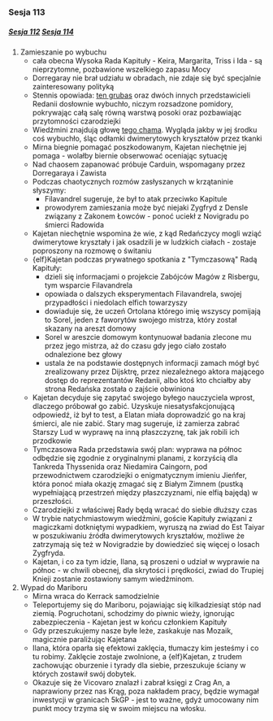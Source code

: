 ### Sesja 113
##### [Sesja 112](#sesja-112) [Sesja 114](#sesja-114)
1. Zamieszanie po wybuchu
    - cała obecna Wysoka Rada Kapituły - Keira, Margarita, Triss i Ida - są nieprzytomne, pozbawione wszelkiego zapasu Mocy
    - Dorregaray nie brał udziału w obradach, nie zdaje się być specjalnie zainteresowany polityką
    - Stennis opowiada: [ten grubas](Kaspar) oraz dwóch innych przedstawicieli Redanii dosłownie wybuchło, niczym rozsadzone pomidory, pokrywając całą salę równą warstwą posoki oraz pozbawiając przytomności czarodziejki
    - Wiedźmini znajdują głowę [tego chama](Kaspar). Wygląda jakby w jej środku coś wybuchło, śląc odłamki dwimerytowych kryształów przez tkanki
    - Mirna biegnie pomagać poszkodowanym, Kajetan niechętnie jej pomaga - wolałby biernie obserwować oceniając sytuację
    - Nad chaosem zapanować próbuje Carduin, wspomagany przez Dorregaraya i Zawista
    - Podczas chaotycznych rozmów zasłyszanych w krzątaninie słyszymy:
        - Filavandrel sugeruje, że był to atak przeciwko Kapitule
        - prowodyrem zamieszania może być niejaki Zygfryd z Densle związany z Zakonem Łowców - ponoć uciekł z Novigradu po śmierci Radowida
    - Kajetan niechętnie wspomina że wie, z kąd Redańczycy mogli wziąć dwimerytowe kryształy i jak osadzili je w ludzkich ciałach - zostaje poproszony na rozmowę o świtaniu
    - {elf}Kajetan podczas prywatnego spotkania z "Tymczasową" Radą Kapituły:
        - dzieli się informacjami o projekcie Zabójców Magów z Risbergu, tym wsparcie Filavandrela
        - opowiada o dalszych eksperymentach Filavandrela, swojej przypadłości i niedolach elfich towarzyszy
        - dowiaduje się, że uczeń Ortolana którego imię wszyscy pomijają to Sorel, jeden z faworytów swojego mistrza, który został skazany na areszt domowy
        - Sorel w areszcie domowym kontynuował badania zlecone mu przez jego mistrza, aż do czasu gdy jego ciało zostało odnalezione bez głowy
        - ustala że na podstawie dostępnych informacji zamach mógł być zrealizowany przez Dijsktrę, przez niezależnego aktora mającego dostęp do reprezentantów Redanii, albo ktoś kto chciałby aby strona Redańska została o zajście obwiniona
    - Kajetan decyduje się zapytać swojego byłego nauczyciela wprost, dlaczego próbował go zabić. Uzyskuje niesatysfakcjonującą odpowiedź, iż był to test, a Elatan miała doprowadzić go na kraj śmierci, ale nie zabić. Stary mag sugeruje, iż zamierza zabrać Starszy Lud w wyprawę na inną płaszczyznę, tak jak robili ich przodkowie
    - Tymczasowa Rada przedstawia swój plan: wyprawa na północ odbędzie się zgodnie z oryginalnymi planami, z korzyścią dla Tankreda Thyssenida oraz Niedamira Caingorn, pod przewodnictwem czarodziejki o enigmatycznym imieniu Jieńfer, która ponoć miała okazję zmagać się z Białym Zimnem (pustką wypełniającą przestrzeń między płaszczyznami, nie elfią bajędą) w przeszłości.
    - Czarodziejki z właściwej Rady będą wracać do siebie dłuższy czas
    - W trybie natychmiastowym wiedźmini, goście Kapituły związani z magiczkami dotkniętymi wypadkiem, wyruszą na zwiad do Est Taiyar w poszukiwaniu źródła dwimerytowych kryształów, możliwe że zatrzymają się też w Novigradzie by dowiedzieć się więcej o losach Zygfryda.
    - Kajetan, i co za tym idzie, Ilana, są proszeni o udział w wyprawie na północ - w chwili obecnej, dla skrytości i prędkości, zwiad do Trupiej Knieji zostanie zostawiony samym wiedźminom.
2. Wypad do Mariboru
    - Mirna wraca do Kerrack samodzielnie
    - Teleportujemy się do Mariboru, pojawiając się kilkadziesiąt stóp nad ziemią. Pogruchotani, schodzimy do piwnic wieży, ignorując zabezpieczenia - Kajetan jest w końcu członkiem Kapituły
    - Gdy przeszukujemy nasze byłe leże, zaskakuje nas Mozaik, magicznie paraliżując Kajetana
    - Ilana, która oparła się efektowi zaklęcia, tłumaczy kim jesteśmy i co tu robimy. Zaklęcie zostaje zwolnione, a {elf}Kajetan, z trudem zachowując oburzenie i tyrady dla siebie, przeszukuje ściany w których zostawił swój dobytek.
    - Okazuje się że Vicovaro znalazł i zabrał księgi z Crag An, a naprawiony przez nas Krąg, poza nakładem pracy, będzie wymagał inwestycji w granicach 5kGP - jest to ważne, gdyż umocowany nim punkt mocy trzyma się w swoim miejscu na włosku.
